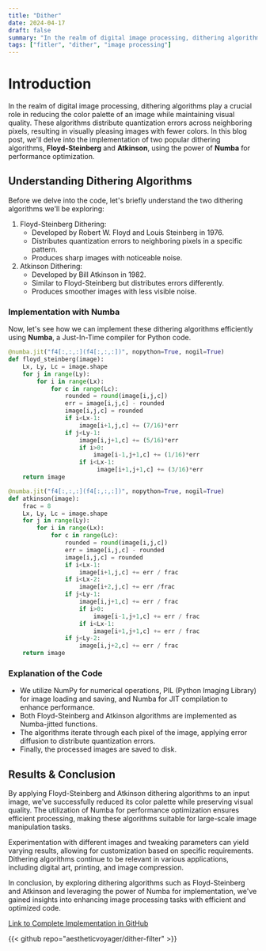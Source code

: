 ```yaml
---
title: "Dither"
date: 2024-04-17
draft: false
summary: "In the realm of digital image processing, dithering algorithms play a crucial role in reducing the color palette of an image while maintaining visual quality."
tags: ["fitler", "dither", "image processing"]
---
```


# Introduction

In the realm of digital image processing, dithering algorithms play a crucial role in reducing the color palette of an image while maintaining visual quality. These algorithms distribute quantization errors across neighboring pixels, resulting in visually pleasing images with fewer colors. In this blog post, we'll delve into the implementation of two popular dithering algorithms, **Floyd-Steinberg** and **Atkinson**, using the power of **Numba** for performance optimization.

## Understanding Dithering Algorithms

Before we delve into the code, let's briefly understand the two dithering algorithms we'll be exploring:

1. Floyd-Steinberg Dithering:
    - Developed by Robert W. Floyd and Louis Steinberg in 1976.
    - Distributes quantization errors to neighboring pixels in a specific pattern.
    - Produces sharp images with noticeable noise.
2. Atkinson Dithering:
    - Developed by Bill Atkinson in 1982.
    - Similar to Floyd-Steinberg but distributes errors differently.
    - Produces smoother images with less visible noise.

### Implementation with Numba

Now, let's see how we can implement these dithering algorithms efficiently using **Numba**, a Just-In-Time compiler for Python code.

```Python
@numba.jit("f4[:,:,:](f4[:,:,:])", nopython=True, nogil=True)
def floyd_steinberg(image):
    Lx, Ly, Lc = image.shape
    for j in range(Ly):
        for i in range(Lx):
            for c in range(Lc):
                rounded = round(image[i,j,c])
                err = image[i,j,c] - rounded
                image[i,j,c] = rounded
                if i<Lx-1:
                    image[i+1,j,c] += (7/16)*err
                if j<Ly-1:
                    image[i,j+1,c] += (5/16)*err
                    if i>0:
                        image[i-1,j+1,c] += (1/16)*err
                    if i<Lx-1:
                         image[i+1,j+1,c] += (3/16)*err
    return image

@numba.jit("f4[:,:,:](f4[:,:,:])", nopython=True, nogil=True)
def atkinson(image):
    frac = 8
    Lx, Ly, Lc = image.shape
    for j in range(Ly):
        for i in range(Lx):
            for c in range(Lc):
                rounded = round(image[i,j,c])
                err = image[i,j,c] - rounded
                image[i,j,c] = rounded
                if i<Lx-1:
                    image[i+1,j,c] += err / frac
                if i<Lx-2:
                    image[i+2,j,c] += err /frac
                if j<Ly-1:
                    image[i,j+1,c] += err / frac
                    if i>0:
                        image[i-1,j+1,c] += err / frac
                    if i<Lx-1:
                        image[i+1,j+1,c] += err / frac
                if j<Ly-2:
                    image[i,j+2,c] += err / frac
    return image
```

### Explanation of the Code

- We utilize NumPy for numerical operations, PIL (Python Imaging Library) for image loading and saving, and Numba for JIT compilation to enhance performance.
- Both Floyd-Steinberg and Atkinson algorithms are implemented as Numba-jitted functions.
- The algorithms iterate through each pixel of the image, applying error diffusion to distribute quantization errors.
- Finally, the processed images are saved to disk.

## Results & Conclusion

By applying Floyd-Steinberg and Atkinson dithering algorithms to an input image, we've successfully reduced its color palette while preserving visual quality.
The utilization of Numba for performance optimization ensures efficient processing, making these algorithms suitable for large-scale image manipulation tasks.

Experimentation with different images and tweaking parameters can yield varying results, allowing for customization based on specific requirements. Dithering algorithms continue to be relevant in various applications, including digital art, printing, and image compression.

In conclusion, by exploring dithering algorithms such as Floyd-Steinberg and Atkinson and leveraging the power of Numba for implementation, we've gained insights into enhancing image processing tasks with efficient and optimized code.

[Link to Complete Implementation in GitHub](https://github.com/AestheticVoyager/dither-filter/tree/main)

{{< github repo="aestheticvoyager/dither-filter" >}}
